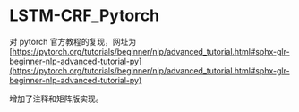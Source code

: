 # LSTM-CRF_Pytorch
对 pytorch 官方教程的复现，网址为[https://pytorch.org/tutorials/beginner/nlp/advanced_tutorial.html#sphx-glr-beginner-nlp-advanced-tutorial-py](https://pytorch.org/tutorials/beginner/nlp/advanced_tutorial.html#sphx-glr-beginner-nlp-advanced-tutorial-py)

增加了注释和矩阵版实现。
